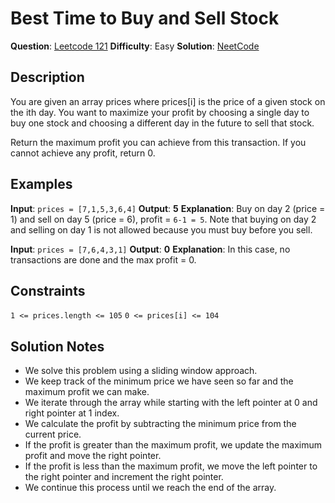 # Best Time to Buy and Sell Stock

__Question__: [Leetcode 121](https://leetcode.com/problems/best-time-to-buy-and-sell-stock/)
__Difficulty__: Easy
__Solution__: [NeetCode](https://youtu.be/1pkOgXD63yU)

## Description

You are given an array prices where prices[i] is the price of a given stock on the ith day. You want to maximize your profit by choosing a single day to buy one stock and choosing a different day in the future to sell that stock.

Return the maximum profit you can achieve from this transaction. If you cannot achieve any profit, return 0.

## Examples

__Input__: `prices = [7,1,5,3,6,4]`
__Output__: __5__
__Explanation__: Buy on day 2 (price = 1) and sell on day 5 (price = 6), profit = `6-1 = 5`.
Note that buying on day 2 and selling on day 1 is not allowed because you must buy before you sell.

__Input__: `prices = [7,6,4,3,1]`
__Output__: __0__
__Explanation__: In this case, no transactions are done and the max profit = 0.

## Constraints

`1 <= prices.length <= 105`
`0 <= prices[i] <= 104`

## Solution Notes

- We solve this problem using a sliding window approach.
- We keep track of the minimum price we have seen so far and the maximum profit we can make.
- We iterate through the array while starting with the left pointer at 0 and right pointer at 1 index.
- We calculate the profit by subtracting the minimum price from the current price.
- If the profit is greater than the maximum profit, we update the maximum profit and move the right pointer.
- If the profit is less than the maximum profit, we move the left pointer to the right pointer and increment the right pointer.
- We continue this process until we reach the end of the array.
